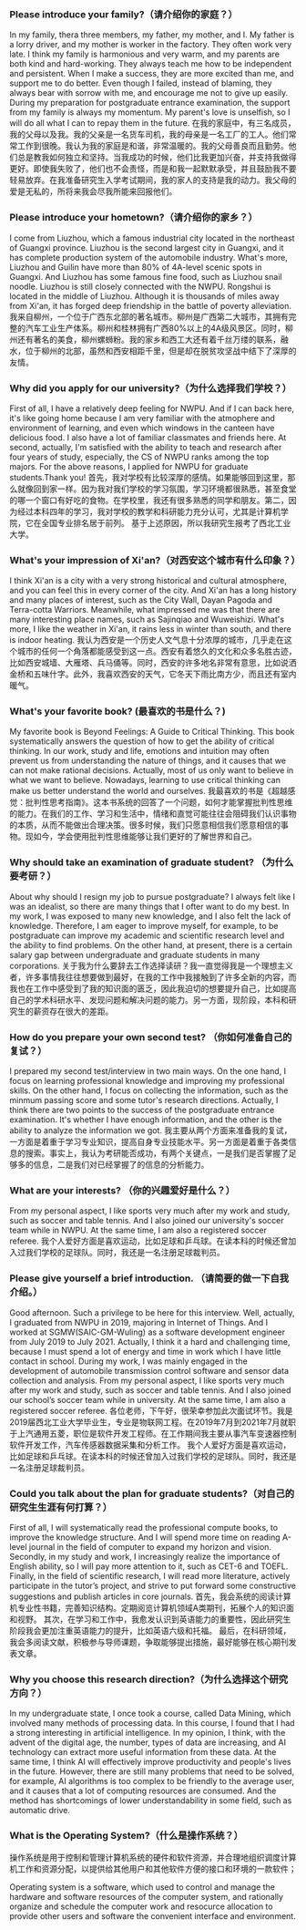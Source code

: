 ### Please introduce your family?（请介绍你的家庭？）
In my family, thera three members, my father, my mother, and I. My father is a lorry driver, and my mother is worker in the factory. They often work very late. I think my family is harmonious and very warm, and my parents are both kind and hard-working. They always teach me how to be independent and persistent. When I make a success, they are more excited than me, and support me to do better. Even though I failed, instead of blaming, they always bear with sorrow with me, and encourage me not to give up easily. During my preparation for postgraduate entrance examination, the support from my family is always my momentum. My parent's love is unselfish, so I will do all what I can to repay them in the future.
在我的家庭中，有三名成员，我的父母以及我。我的父亲是一名货车司机，我的母亲是一名工厂的工人。他们常常工作到很晚。我认为我的家庭是和谐，非常温暖的。我的父母善良而且勤劳。他们总是教我如何独立和坚持。当我成功的时候，他们比我更加兴奋，并支持我做得更好。即使我失败了，他们也不会责怪，而是和我一起默默承受，并且鼓励我不要轻易放弃。在我准备研究生入学考试期间，我的家人的支持是我的动力。我父母的爱是无私的，所将来我会尽我所能来回报他们。

### Please introduce your hometown?（请介绍你的家乡？）
I come from Liuzhou, which a famous industrial city located in the northeast of Guangxi province. Liuzhou is the second largest city in Guangxi, and it has complete production system of the automobile industry. What's more, Liuzhou and Guilin have more than 80% of 4A-level scenic spots in Guangxi. And Liuzhou has some famous fine food, such as Liuzhou snail noodle.
Liuzhou is still closely connected with the NWPU. Rongshui is located in the middle of Liuzhou. Although it is thousands of miles away from Xi'an, it has forged deep friendship in the battle of poverty alleviation.
我来自柳州，一个位于广西东北部的著名城市。柳州是广西第二大城市，其拥有完整的汽车工业生产体系。柳州和桂林拥有广西80%以上的4A级风景区。同时，柳州还有著名的美食，柳州螺蛳粉。我的家乡和西工大还有着千丝万缕的联系，融水，位于柳州的北部，虽然和西安相距千里，但是却在脱贫攻坚战中结下了深厚的友情。

### Why did you apply for our university?（为什么选择我们学校？）
First of all, I have a relatively deep feeling for NWPU. And if I can back here, it's like going home because I am very familiar with the atmophere and environment of learning, and even which windows in the canteen have delicious food. I also have a lot of familiar classmates and friends here. At second, actually, I'm satisfied with the ability to teach and research after four years of study, especially, the CS of NWPU ranks among the top majors.
For the above reasons, I applied for NWPU for graduate students.Thank you!
首先，我对学校有比较深厚的感情。如果能够回到这里，那么就像回到家一样。因为我对我们学校的学习氛围，学习环境都很熟悉，甚至食堂的哪一个窗口有好吃的食物。在学校里，我还有很多熟悉的同学和朋友。第二，因为经过本科四年的学习，我对学校的教学和科研能力充分认可，尤其是计算机学院，它在全国专业排名居于前列。
基于上述原因，所以我研究生报考了西北工业大学。


### What's your impression of Xi'an?（对西安这个城市有什么印象？）
I think Xi'an is a city with a very strong historical and cultural atmosphere, and you can feel this in every corner of the city. And Xi'an has a long history and many places of interest, such as the City Wall, Dayan Pagoda and Terra-cotta Warriors. Meanwhile, what impressed me was that there are many interesting place names, such as Sajinqiao and Wuweishizi. What's more, I like the weather in Xi'an, it rains less in winter than south, and there is indoor heating.
我认为西安是一个历史人文气息十分浓厚的城市，几乎走在这个城市的任何一个角落都能感受到这一点。西安有着悠久的文化和众多名胜古迹，比如西安城墙、大雁塔、兵马俑等。同时，西安的许多地名非常有意思，比如说洒金桥和五味什字。此外，我喜欢西安的天气，它冬天下雨比南方少，而且还有室内暖气。

### What's your favorite book? (最喜欢的书是什么？)
My favorite book is Beyond Feelings: A Guide to Critical Thinking. This book systematically answers the question of how to get the ability of critical thinking. In our work, study and life, emotions and intuition may often prevent us from understanding the nature of things, and it causes that we can not make rational decisions. Actually, most of us only want to believe in what we want to believe. Nowadays, learning to use critical thinking can make us better understand the world and ourselves.
我最喜欢的书是《超越感觉：批判性思考指南》。这本书系统的回答了一个问题，如何才能掌握批判性思维的能力。在我们的工作、学习和生活中，情绪和直觉可能往往会阻碍我们认识事物的本质，从而不能做出合理决策。很多时候，我们只愿意相信我们愿意相信的事物。现如今，学会使用批判性思维能够让我们更好的了解世界和自己。

### Why should take an examination of graduate student? （为什么要考研？）
About why should I resign my job to pursue postgraduate? I always felt like I was an idealist, so there are many things that I ofter want to do my best. In my work, I was exposed to many new knowledge, and I also felt the lack of knowledge. Therefore, I am eager to improve myself, for example, to be postgraduate can improve my academic and scientific research level and the ability to find problems. On the other hand, at present, there is a certain salary gap between undergraduate and graduate students in many corporations.
关于我为什么要辞去工作选择读研？我一直觉得我是一个理想主义者，许多事情我往往想要做到最好，在我的工作中我接触到了许多全新的内容，而我也在工作中感受到了我的知识面的匮乏，因此我迫切的想要提升自己，比如提高自己的学术科研水平、发现问题和解决问题的能力。另一方面，现阶段，本科和研究生的薪资存在很大的差距。

### How do you prepare your own second test? （你如何准备自己的复试？）
I prepared my second test/interview in two main ways. On the one hand, I focus on learning professional knowledge and improving my professional skills. On the other hand, I focus on collecting the information, such as the minmum passing score and some tutor's research directions. Actually, I think there are two points to the success of the postgraduate entrance examination. It's whether I have enough information, and the other is the ability to analyze the information we got.
我主要从两个方面来准备我的复试，一方面是着重于学习专业知识，提高自身专业技能水平。另一方面是着重于各类信息的搜索。事实上，我认为考研能否成功，有两个关键点，一是我们是否掌握了足够多的信息，二是我们对已经掌握了的信息的分析能力。

### What are your interests? （你的兴趣爱好是什么？）
From my personal aspect, I like sports very much after my work and study, such as soccer and table tennis. And I also joined our university's soccer team while in NWPU. At the same time, I am also a registered soccer referee. 
我个人爱好方面是喜欢运动，比如足球和乒乓球。在读本科的时候还曾加入过我们学校的足球队。同时，我还是一名注册足球裁判员。

### Please give yourself a brief introduction. （请简要的做一下自我介绍。）
Good afternoon. Such a privilege to be here for this interview. Well, actually, I graduated from NWPU in 2019, majoring in Internet of Things. And I worked at SGMW(SAIC-GM-Wuling) as a software development engineer from July 2019 to July 2021. Actually, I think it a hard and challenging time, because I must spend a lot of energy and time in work which I have little contact in school. During my work, I was mainly engaged in the development of automobile transmission control software and sensor data collection and analysis.
From my personal aspect, I like sports very much after my work and study, such as soccer and table tennis. And I also joined our school’s soccer team while in university. At the same time, I am also a registered soccer referee.
各位老师，下午好，很荣幸参加此次面试环节。我是2019届西北工业大学毕业生，专业是物联网工程。在2019年7月到2021年7月就职于上汽通用五菱，职位是软件开发工程师。在工作期间我主要从事汽车变速器控制软件开发工作，汽车传感器数据采集和分析工作。
我个人爱好方面是喜欢运动，比如足球和乒乓球。在读本科的时候还曾加入过我们学校的足球队。同时，我还是一名注册足球裁判员。

### Could you talk about the plan for graduate students?（对自己的研究生生涯有何打算？）
First of all, I will systematically read the professional compute books, to improve the knowledge structure. And I will spend more time on reading A-level journal in the field of computer to expand my horizon and vision.
Secondly, in my study and work, I increasingly realize the importance of English ability, so I will pay more attention to it, such as CET-6 and TOEFL.
Finally, in the field of scientific research, I will read more literature, actively participate in the tutor’s project, and strive to put forward some constructive suggestions and publish articles in core journals.
首先，我会系统的阅读计算机专业性书籍，完善知识结构。定期阅览计算机领域A类期刊，拓展个人的知识面和视野。
其次，在学习和工作中，我愈发认识到英语能力的重要性，因此研究生阶段我会更加注重英语能力的提升，比如英语六级和托福。
最后，在科研领域，我会多阅读文献，积极参与导师课题，争取能够提出措施，最好能够在核心期刊发表文章。


### Why you choose this research direction?（为什么选择这个研究方向？）
In my undergraduate state, I once took a course, called Data Mining, which involved many methods of processing data. In this course, I found that I had a strong interesting in artificial intelligence.
In my opinion, I think, with the advent of the digital age, the number, types of data are increasing, and AI technology can extract more useful information from these data. At the same time, I think AI will effectively improve productivity and people's lives in the future.
However, there are still many problems that need to be solved, for example, AI algorithms is too complex to be friendly to the average user, and it causes that a lot of computing resources are consumed. And the method has shortcomings of lower understandability in some field, such as automatic drive.

### What is the Operating System?（什么是操作系统？）
操作系统是用于控制和管理计算机系统的硬件和软件资源，并合理地组织调度计算机工作和资源分配，以提供给其他用户和其他软件方便的接口和环境的一款软件；

Operating system is a software, which used to control and manage the hardware and software resources of the computer system, and rationally organize and schedule the computer work and resocurce allocation to provide other users and software the convenient interface and environment.